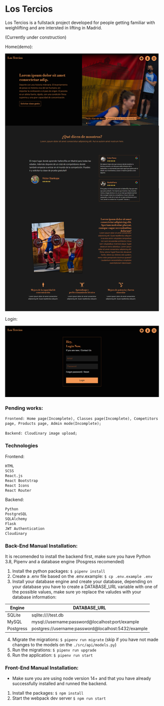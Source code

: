 # Los Tercios

Los Tercios is a fullstack project developed for people getting familiar with weighlifting and are intersted in lifting in Madrid.

(Currently under construction)

Home(demo):

![This is an image](https://github.com/Yevhenbk/ptoject-lifters/blob/main/src/front/img/Group%2049.png)

Login:

![This is an image](https://github.com/Yevhenbk/ptoject-lifters/blob/main/src/front/img/image%2035.png)

### Pending works:
	
	Frontend: Home page(Incomplete), Classes page(Incomplete), Competitors page, Products page, Admin mode(Incomplete);
	
	Backend: Cloudinary image upload;
	
### Technologies

Frontend:

	HTML
	SCSS
	React.js
	React Bootstrap
	React Icons
	React Router
Backend:

	Python
	PostgreSQL
	SQLAlchemy
	Flask
	JWT Authentication
	Cloudinary
	
### Back-End Manual Installation:

It is recomended to install the backend first, make sure you have Python 3.8, Pipenv and a database engine (Posgress recomended)

1. Install the python packages: `$ pipenv install`
2. Create a .env file based on the .env.example: `$ cp .env.example .env`
3. Install your database engine and create your database, depending on your database you have to create a DATABASE_URL variable with one of the possible values, make sure yo replace the valudes with your database information:

| Engine	| DATABASE_URL 						|
| ------------- | ----------------------------------------------------- |
| SQLite	| sqlite:////test.db	 				|
| MySQL		| mysql://username:password@localhost:port/example	|
| Postgress	| postgres://username:password@localhost:5432/example 	|

4. Migrate the migrations: `$ pipenv run migrate` (skip if you have not made changes to the models on the `./src/api/models.py`)
5. Run the migrations: `$ pipenv run upgrade`
6. Run the application: `$ pipenv run start`


### Front-End Manual Installation:

- Make sure you are using node version 14+ and that you have already successfully installed and runned the backend.

1. Install the packages: `$ npm install`
2. Start the webpack dev server `$ npm run start`
